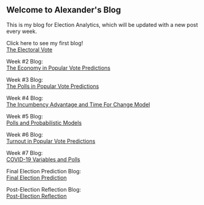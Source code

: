 ## Welcome to Alexander's Blog

This is my blog for Election Analytics, which will be updated with a new post every week.

Click here to see my first blog!                                                               
[The Electoral Vote](First_Blog.md)

Week #2 Blog:                                                                                               
[The Economy in Popular Vote Predictions](Second_Blog_Economy.md)

Week #3 Blog:                                                                                                               
[The Polls in Popular Vote Predictions](Third_Blog_Polls.md)

Week #4 Blog:                                                                                             
[The Incumbency Advantage and Time For Change Model](Fourth_Blog_Incumbency.md)

Week #5 Blog:                                                                                                                 
[Polls and Probabilistic Models](Fifth_Blog_Probability_Models.md)                  

Week #6 Blog:                                                                                                                             
[Turnout in Popular Vote Predictions](Sixth_Blog_Turnout.md)   

Week #7 Blog:                                                                                             
[COVID-19 Variables and Polls](Seventh_Blog_Shocks.md)   

Final Election Prediction Blog:                                                                                     
[Final Election Prediction](Final_Prediction.md)                                  

Post-Election Reflection Blog:                                                                              
[Post-Election Reflection](Post_election_Reflection.md)   








